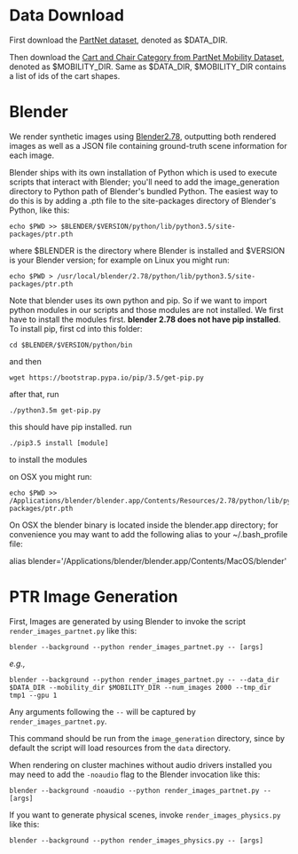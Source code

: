 # Data Download
First download the [PartNet dataset](https://partnet.cs.stanford.edu/), denoted as $DATA_DIR.

Then download the [Cart and Chair Category from PartNet Mobility Dataset](https://sapien.ucsd.edu/browse), denoted as $MOBILITY_DIR. Same as $DATA_DIR, $MOBILITY_DIR contains a list of ids of the cart shapes.

# Blender
We render synthetic images using [Blender2.78](https://www.blender.org/download/releases/2-78/), outputting both rendered images as well as a JSON file containing ground-truth scene information for each image.

Blender ships with its own installation of Python which is used to execute scripts that interact with Blender; you'll need to add the image_generation directory to Python path of Blender's bundled Python. The easiest way to do this is by adding a .pth file to the site-packages directory of Blender's Python, like this:

```
echo $PWD >> $BLENDER/$VERSION/python/lib/python3.5/site-packages/ptr.pth
```

where $BLENDER is the directory where Blender is installed and $VERSION is your Blender version; for example on Linux you might run:
```
echo $PWD > /usr/local/blender/2.78/python/lib/python3.5/site-packages/ptr.pth
```

Note that blender uses its own python and pip. So if we want to import python modules in our scripts and those modules are not installed. We first have to install the modules first. **blender 2.78 does not have pip installed**. To install pip, first cd into this folder:
```
cd $BLENDER/$VERSION/python/bin
```
and then 
```
wget https://bootstrap.pypa.io/pip/3.5/get-pip.py
```
after that, run
```
./python3.5m get-pip.py
```
this should have pip installed. run
```
./pip3.5 install [module]
```
to install the modules


on OSX you might run:

```
echo $PWD >> /Applications/blender/blender.app/Contents/Resources/2.78/python/lib/python3.5/site-packages/ptr.pth
```

On OSX the blender binary is located inside the blender.app directory; for convenience you may want to add the following alias to your ~/.bash_profile file:

alias blender='/Applications/blender/blender.app/Contents/MacOS/blender'

# PTR Image Generation
First, 
Images are generated by using Blender to invoke the script `render_images_partnet.py` like this:

```
blender --background --python render_images_partnet.py -- [args]
```

*e.g.,*
```
blender --background --python render_images_partnet.py -- --data_dir $DATA_DIR --mobility_dir $MOBILITY_DIR --num_images 2000 --tmp_dir tmp1 --gpu 1
```

Any arguments following the `--` will be captured by `render_images_partnet.py`.

This command should be run from the `image_generation` directory, since by default the script will load resources from the `data` directory.

When rendering on cluster machines without audio drivers installed you may need to add the `-noaudio` flag to the Blender invocation like this:

```
blender --background -noaudio --python render_images_partnet.py -- [args]
```

If you want to generate physical scenes, invoke `render_images_physics.py` like this:

```
blender --background --python render_images_physics.py -- [args]
```
